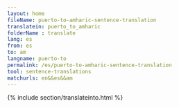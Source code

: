 ```yaml
---
layout: home
fileName: puerto-to-amharic-sentence-translation
translatein: puerto_to_amharic
folderName : translate
lang: es
from: es
to: am
langname: puerto-to
permalink: /es/puerto-to-amharic-sentence-translation
tool: sentence-translations
matchurls: en&&es&&am
---
```

{% include section/translateinto.html %}
